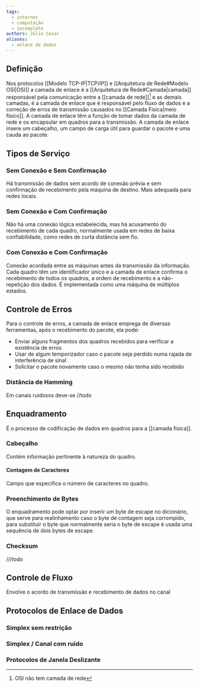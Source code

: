 ```yaml
---
tags:
  - internet
  - computação
  - incompleto
authors: Júlio César
aliases:
  - enlace de dados
---
```

## Definição

Nos protocolos [[Modelo TCP-IP|TCP/IP]] e [[Arquitetura de Rede#Modelo OSI|OSI]] a camada de enlace é a [[Arquitetura de Rede#Camada|camada]] responsável pela comunicação entre a [[camada de rede]][^1] e as demais camadas, é a camada de enlace que é responsável pelo fluxo de dados e a correção de erros de transmissão causados no [[Camada Física|meio físico]]. A camada de enlace têm a função de tomar dados da camada de rede e os encapsular em quadros para a transmissão.
A camada de enlace insere um cabeçalho, um campo de carga útil para guardar o pacote e uma cauda ao pacote.

## Tipos de Serviço

### Sem Conexão e Sem Confirmação
Há transmissão de dados sem acordo de conexão prévia e sem confirmação de recebimento pela máquina de destino. Mais adequada para redes locais.
### Sem Conexão e Com Confirmação
Não há uma conexão lógica estabelecida, mas há acusamento do recebimento de cada quadro, normalmente usada em redes de baixa confiabilidade, como redes de curta distância sem fio.
### Com Conexão e Com Confirmação
Conexão acordada entre as máquinas antes da transmissão da informação. Cada quadro têm um identificador único e a camada de enlace confirma o recebimento de todos os quadros, a ordem de recebimento e a não-repetição dos dados. É implementada como uma máquina de múltiplos estados.
## Controle de Erros

Para o controle de erros, a camada de enlace emprega de diversas ferramentas, após o recebimento do pacote, ela pode:
- Enviar alguns fragmentos dos quadros recebidos para verificar a existência de erros
- Usar de algum temporizador caso o pacote seja perdido numa rajada de interferência de sinal
- Solicitar o pacote novamente caso o mesmo não tenha sido recebido

### Distância de Hamming
Em canais ruidosos deve-se
//todo
## Enquadramento

É o processo de codificação de dados em quadros para a [[camada física]].
### Cabeçalho
Contém informação pertinente à natureza do quadro.
#### Contagem de Caracteres 
Campo que especifica o número de caracteres no quadro.
### Preenchimento de Bytes
O enquadramento pode optar por inserir um byte de escape no dicionário, que serve para realinhamento caso o byte de contagem seja corrompido, para substituir o byte que normalmente seria o byte de escape é usada uma sequência de dois bytes de escape.
### Checksum
///todo

## Controle de Fluxo

Envolve o acordo de transmissão e recebimento de dados no canal
## Protocolos de Enlace de Dados

### Simplex sem restrição



### Simplex / Canal com ruído

### Protocolos de Janela Deslizante


[^1]: OSI não tem camada de rede
